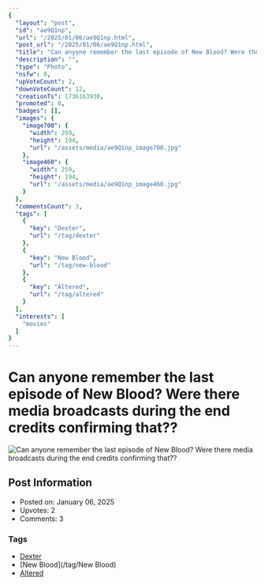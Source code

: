 ```yaml
---
{
  "layout": "post",
  "id": "ae9Q1np",
  "url": "/2025/01/06/ae9Q1np.html",
  "post_url": "/2025/01/06/ae9Q1np.html",
  "title": "Can anyone remember the last episode of New Blood? Were there media broadcasts during the end credits confirming that??",
  "description": "",
  "type": "Photo",
  "nsfw": 0,
  "upVoteCount": 2,
  "downVoteCount": 12,
  "creationTs": 1736163930,
  "promoted": 0,
  "badges": [],
  "images": {
    "image700": {
      "width": 259,
      "height": 194,
      "url": "/assets/media/ae9Q1np_image700.jpg"
    },
    "image460": {
      "width": 259,
      "height": 194,
      "url": "/assets/media/ae9Q1np_image460.jpg"
    }
  },
  "commentsCount": 3,
  "tags": [
    {
      "key": "Dexter",
      "url": "/tag/dexter"
    },
    {
      "key": "New Blood",
      "url": "/tag/new-blood"
    },
    {
      "key": "Altered",
      "url": "/tag/altered"
    }
  ],
  "interests": [
    "movies"
  ]
}
---
```


# Can anyone remember the last episode of New Blood? Were there media broadcasts during the end credits confirming that??

![Can anyone remember the last episode of New Blood? Were there media broadcasts during the end credits confirming that??](/assets/media/ae9Q1np_image700.jpg)

## Post Information

- Posted on: January 06, 2025
- Upvotes: 2
- Comments: 3

### Tags

- [Dexter](/tag/Dexter)
- [New Blood](/tag/New Blood)
- [Altered](/tag/Altered)

